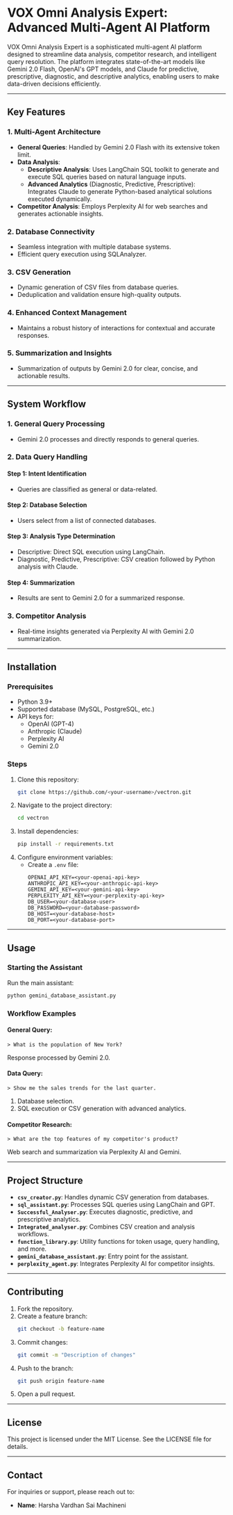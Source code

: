 # VOX Omni Analysis Expert: Advanced Multi-Agent AI Platform

VOX Omni Analysis Expert is a sophisticated multi-agent AI platform designed to streamline data analysis, competitor research, and intelligent query resolution. The platform integrates state-of-the-art models like Gemini 2.0 Flash, OpenAI's GPT models, and Claude for predictive, prescriptive, diagnostic, and descriptive analytics, enabling users to make data-driven decisions efficiently.

---

## Key Features

### 1. **Multi-Agent Architecture**
- **General Queries**: Handled by Gemini 2.0 Flash with its extensive token limit.
- **Data Analysis**:
  - **Descriptive Analysis**: Uses LangChain SQL toolkit to generate and execute SQL queries based on natural language inputs.
  - **Advanced Analytics** (Diagnostic, Predictive, Prescriptive): Integrates Claude to generate Python-based analytical solutions executed dynamically.
- **Competitor Analysis**: Employs Perplexity AI for web searches and generates actionable insights.

### 2. **Database Connectivity**
- Seamless integration with multiple database systems.
- Efficient query execution using SQLAnalyzer.

### 3. **CSV Generation**
- Dynamic generation of CSV files from database queries.
- Deduplication and validation ensure high-quality outputs.

### 4. **Enhanced Context Management**
- Maintains a robust history of interactions for contextual and accurate responses.

### 5. **Summarization and Insights**
- Summarization of outputs by Gemini 2.0 for clear, concise, and actionable results.

---

## System Workflow

### 1. **General Query Processing**
- Gemini 2.0 processes and directly responds to general queries.

### 2. **Data Query Handling**
#### Step 1: Intent Identification
- Queries are classified as general or data-related.

#### Step 2: Database Selection
- Users select from a list of connected databases.

#### Step 3: Analysis Type Determination
- Descriptive: Direct SQL execution using LangChain.
- Diagnostic, Predictive, Prescriptive: CSV creation followed by Python analysis with Claude.

#### Step 4: Summarization
- Results are sent to Gemini 2.0 for a summarized response.

### 3. **Competitor Analysis**
- Real-time insights generated via Perplexity AI with Gemini 2.0 summarization.

---

## Installation

### Prerequisites
- Python 3.9+
- Supported database (MySQL, PostgreSQL, etc.)
- API keys for:
  - OpenAI (GPT-4)
  - Anthropic (Claude)
  - Perplexity AI
  - Gemini 2.0

### Steps
1. Clone this repository:
   ```bash
   git clone https://github.com/<your-username>/vectron.git
   ```
2. Navigate to the project directory:
   ```bash
   cd vectron
   ```
3. Install dependencies:
   ```bash
   pip install -r requirements.txt
   ```
4. Configure environment variables:
   - Create a `.env` file:
     ```env
     OPENAI_API_KEY=<your-openai-api-key>
     ANTHROPIC_API_KEY=<your-anthropic-api-key>
     GEMINI_API_KEY=<your-gemini-api-key>
     PERPLEXITY_API_KEY=<your-perplexity-api-key>
     DB_USER=<your-database-user>
     DB_PASSWORD=<your-database-password>
     DB_HOST=<your-database-host>
     DB_PORT=<your-database-port>
     ```

---

## Usage

### Starting the Assistant
Run the main assistant:
```bash
python gemini_database_assistant.py
```

### Workflow Examples
#### General Query:
```
> What is the population of New York?
```
Response processed by Gemini 2.0.

#### Data Query:
```
> Show me the sales trends for the last quarter.
```
1. Database selection.
2. SQL execution or CSV generation with advanced analytics.

#### Competitor Research:
```
> What are the top features of my competitor's product?
```
Web search and summarization via Perplexity AI and Gemini.

---

## Project Structure
- **`csv_creator.py`**: Handles dynamic CSV generation from databases.
- **`sql_assistant.py`**: Processes SQL queries using LangChain and GPT.
- **`Successful_Analyser.py`**: Executes diagnostic, predictive, and prescriptive analytics.
- **`Integrated_analyser.py`**: Combines CSV creation and analysis workflows.
- **`function_library.py`**: Utility functions for token usage, query handling, and more.
- **`gemini_database_assistant.py`**: Entry point for the assistant.
- **`perplexity_agent.py`**: Integrates Perplexity AI for competitor insights.

---

## Contributing
1. Fork the repository.
2. Create a feature branch:
   ```bash
   git checkout -b feature-name
   ```
3. Commit changes:
   ```bash
   git commit -m "Description of changes"
   ```
4. Push to the branch:
   ```bash
   git push origin feature-name
   ```
5. Open a pull request.

---

## License
This project is licensed under the MIT License. See the LICENSE file for details.

---

## Contact
For inquiries or support, please reach out to:
- **Name**: Harsha Vardhan Sai Machineni

